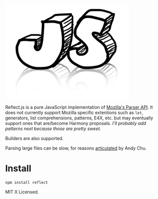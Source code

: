 ![Reflect.js](reflectjs.png "Reflect.js")

Reflect.js is a pure JavaScript implementation of [Mozilla's Parser API](https://developer.mozilla.org/en/SpiderMonkey/Parser_API). It does not currently support Mozilla specific extentions such as `let`, generators, list comprehensions, patterns, E4X, etc. but may eventually support ones that are/become Harmony proposals.  *I'll probably add patterns next because those are pretty sweet.* 

Builders are also supported.

Parsing large files can be slow, for reasons [articulated](http://www.andychu.net/ecmascript/RegExp-Enhancements.html) by Andy Chu.

Install
=======

    npm install reflect

MIT X Licensed.

